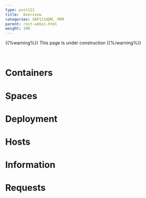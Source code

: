 ```yaml
---
type: post121
title:  Overview
categories: XAP121ADM, PRM
parent: rest-admin.html
weight: 100
---
```




{{%warning%}}
This page Is under construction
{{%/warning%}}

<br>


# Containers

# Spaces 

# Deployment

# Hosts

# Information

# Requests

